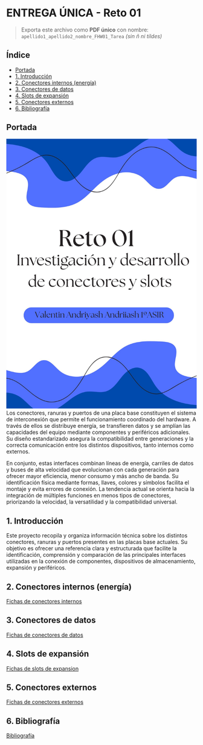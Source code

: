# ENTREGA ÚNICA - Reto 01

> Exporta este archivo como **PDF único** con nombre:  
> `apellido1_apellido2_nombre_FHW01_Tarea`  *(sin ñ ni tildes)*

## Índice

- [Portada](#portada)
- [1. Introducción](#1-introduccion)
- [2. Conectores internos (energía)](#2-conectores-internos-energia)
- [3. Conectores de datos](#3-conectores-de-datos)
- [4. Slots de expansión](#4-slots-de-expansion)
- [5. Conectores externos](#5-conectores-externos)
- [6. Bibliografía](#6-bibliografia)

<a id="portada"></a>
## Portada
![Portada](../assets/img/00-portada/portadaa.jpg "Portada")
Los conectores, ranuras y puertos de una placa base constituyen el sistema de interconexión que permite el funcionamiento coordinado del hardware. A través de ellos se distribuye energía, se transfieren datos y se amplían las capacidades del equipo mediante componentes y periféricos adicionales. Su diseño estandarizado asegura la compatibilidad entre generaciones y la correcta comunicación entre los distintos dispositivos, tanto internos como externos.

En conjunto, estas interfaces combinan líneas de energía, carriles de datos y buses de alta velocidad que evolucionan con cada generación para ofrecer mayor eficiencia, menor consumo y más ancho de banda. Su identificación física mediante formas, llaves, colores y símbolos facilita el montaje y evita errores de conexión. La tendencia actual se orienta hacia la integración de múltiples funciones en menos tipos de conectores, priorizando la velocidad, la versatilidad y la compatibilidad universal.

<a id="1-introduccion"></a>
## 1. Introducción
Este proyecto recopila y organiza información técnica sobre los distintos conectores, ranuras y puertos presentes en las placas base actuales. Su objetivo es ofrecer una referencia clara y estructurada que facilite la identificación, comprensión y comparación de las principales interfaces utilizadas en la conexión de componentes, dispositivos de almacenamiento, expansión y periféricos.

<a id="2-conectores-internos-energia"></a>
## 2. Conectores internos (energía)
[Fichas de conectores internos](/retos/Reto_01_Investigacion_Desarrollo_Conectores_Slots/docs/10-conectores_internos/fichas)
<a id="3-conectores-de-datos"></a>
## 3. Conectores de datos
[Fichas de conectores de datos](/retos/Reto_01_Investigacion_Desarrollo_Conectores_Slots/docs/11-conectores_datos/fichas)

<a id="4-slots-de-expansion"></a>
## 4. Slots de expansión
[Fichas de slots de expansion](/retos/Reto_01_Investigacion_Desarrollo_Conectores_Slots/docs/12-slots_expansion/fichas)

<a id="5-conectores-externos"></a>
## 5. Conectores externos
[Fichas de conectores externos](/retos/Reto_01_Investigacion_Desarrollo_Conectores_Slots/docs/20-conectores_externos/fichas)

<a id="6-bibliografia"></a>
## 6. Bibliografía
[Bibliografía](/retos/Reto_01_Investigacion_Desarrollo_Conectores_Slots/docs/30-bibliografia.md)
